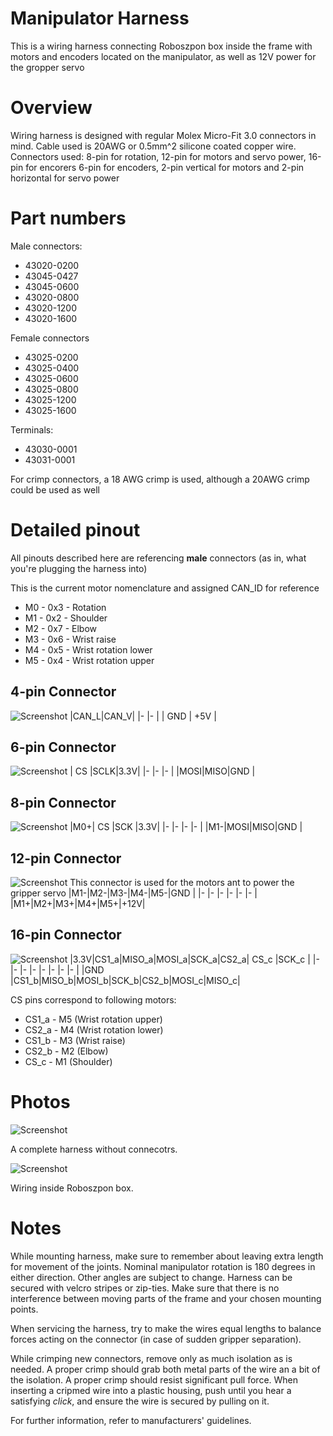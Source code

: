 # Manipulator Harness
This is a wiring harness connecting Roboszpon box inside the frame with motors and encoders located on the manipulator, as well as 12V power for the gropper servo

# Overview
Wiring harness is designed with regular Molex Micro-Fit 3.0 connectors in mind.
Cable used is 20AWG or 0.5mm^2 silicone coated copper wire.
Connectors used:
8-pin for rotation, 12-pin for motors and servo power, 16-pin for encorers
6-pin for encoders, 2-pin vertical for motors and 2-pin horizontal for servo power

# Part numbers
Male connectors:
- 43020-0200
- 43045-0427
- 43045-0600
- 43020-0800
- 43020-1200
- 43020-1600

Female connectors
- 43025-0200
- 43025-0400
- 43025-0600
- 43025-0800
- 43025-1200
- 43025-1600

Terminals:
- 43030-0001
- 43031-0001

For crimp connectors, a 18 AWG crimp is used, although a 20AWG crimp could be used as well

# Detailed pinout
All pinouts described here are referencing **male** connectors (as in, what you're plugging the harness into)

This is the current motor nomenclature and assigned CAN_ID for reference
- M0 - 0x3 - Rotation
- M1 - 0x2 - Shoulder
- M2 - 0x7 - Elbow
- M3 - 0x6 - Wrist raise
- M4 - 0x5 - Wrist rotation lower
- M5 - 0x4 - Wrist rotation upper

## 4-pin Connector
![Screenshot](Images/4.png)
|CAN_L|CAN_V|
|-    |-    |
| GND | +5V |

## 6-pin Connector
![Screenshot](Images/6.png)
| CS |SCLK|3.3V|
|-   |-   |-   |
|MOSI|MISO|GND |

## 8-pin Connector
![Screenshot](Images/8.png)
|M0+| CS |SCK |3.3V|
|-  |-   |-   |-   |
|M1-|MOSI|MISO|GND |

## 12-pin Connector
![Screenshot](Images/12.png)
This connector is used for the motors ant to power the gripper servo
|M1-|M2-|M3-|M4-|M5-|GND |
|-  |-  |-  |-  |-  |-   |
|M1+|M2+|M3+|M4+|M5+|+12V|

## 16-pin Connector
![Screenshot](Images/16.png)
|3.3V|CS1_a|MISO_a|MOSI_a|SCK_a|CS2_a| CS_c |SCK_c |
|-   |-    |-     |-     |-    |-    |-     |-     |
|GND |CS1_b|MISO_b|MOSI_b|SCK_b|CS2_b|MOSI_c|MISO_c|
 
 CS pins correspond to following motors:
 - CS1_a - M5 (Wrist rotation upper)
 - CS2_a - M4 (Wrist rotation lower)
 - CS1_b - M3 (Wrist raise)
 - CS2_b - M2 (Elbow)
 - CS_c - M1 (Shoulder)
 
# Photos
![Screenshot](Images/img.png)

A complete harness without connecotrs.

![Screenshot](Images/img2.png)

Wiring inside Roboszpon box.


# Notes
While mounting harness, make sure to remember about leaving extra length for movement of the joints. Nominal manipulator rotation is 180 degrees in either direction. Other angles are subject to change.
Harness can be secured with velcro stripes or zip-ties. Make sure that there is no interference between moving parts of the frame and your chosen mounting points.

When servicing the harness, try to make the wires equal lengths to balance forces acting on the connector (in case of sudden gripper separation).

While crimping new connectors, remove only as much isolation as is needed. A proper crimp should grab both metal parts of the wire an a bit of the isolation. A proper crimp should resist significant pull force. When inserting a cripmed wire into a plastic housing, push until you hear a satisfying *click*, and ensure the wire is secured by pulling on it.

For further information, refer to manufacturers' guidelines.
